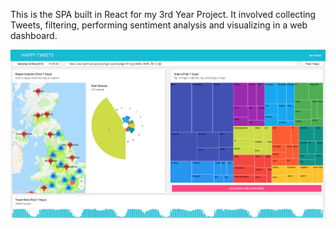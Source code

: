 This is the SPA built in React for my 3rd Year Project. It involved collecting Tweets, filtering, performing sentiment analysis and visualizing in a web dashboard.

![Alt text](images/Dashboard.png "Dashboard")
